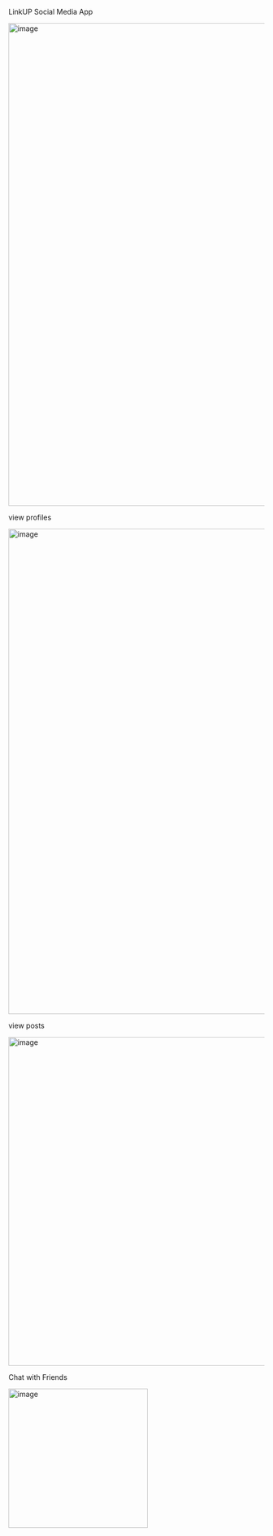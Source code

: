 LinkUP Social Media App 


<img width="950" alt="image" src="https://github.com/user-attachments/assets/f8462cfe-c8ec-4d03-a7bb-aaed3bfe9229" />

view profiles

<img width="955" alt="image" src="https://github.com/user-attachments/assets/d46933b3-b9ce-4bad-82a9-46320fca74d3" />


view posts 

<img width="647" alt="image" src="https://github.com/user-attachments/assets/f31be6b6-aecf-4c83-a0d9-33cc1a1fd43f" />

Chat with Friends

<img width="274" alt="image" src="https://github.com/user-attachments/assets/f6384905-ceda-4fe6-919e-4d143f2f9e50" />
